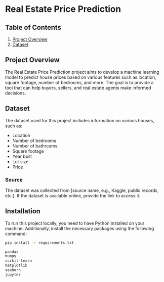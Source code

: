 # Real Estate Price Prediction

## Table of Contents
1. [Project Overview](#project-overview)
2. [Dataset](#dataset)

## Project Overview
The Real Estate Price Prediction project aims to develop a machine learning model to predict house prices based on various features such as location, square footage, number of bedrooms, and more. The goal is to provide a tool that can help buyers, sellers, and real estate agents make informed decisions.

## Dataset
The dataset used for this project includes information on various houses, such as:
- Location
- Number of bedrooms
- Number of bathrooms
- Square footage
- Year built
- Lot size
- Price

### Source
The dataset was collected from [source name, e.g., Kaggle, public records, etc.]. If the dataset is available online, provide the link to access it.


## Installation
To run this project locally, you need to have Python installed on your machine. Additionally, install the necessary packages using the following command:

```bash
pip install -r requirements.txt

pandas
numpy
scikit-learn
matplotlib
seaborn
jupyter
